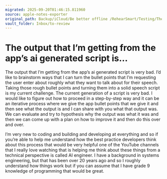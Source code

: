 ```yaml
---
migrated: 2025-09-20T01:46:15.811960
source: apple-notes-exporter
original_path: Backup/iCloud/Be better offline /RehearSmart/Testing/The output that I’m getting from the app’s ai generated script is….md
vault_folder: Inbox/to-review
---
```

# The output that I’m getting from the app’s ai generated script is…

The output that I’m getting from the app’s ai generated script is very bad. I’d like to brainstorm ways that I can turn the bullet points that I’m requesting the user enter about roughly what they want to talk about for their speech. Taking those rough bullet points and turning them into a solid speech script is my current challenge. The current generation of a script is very bad. I would like to figure out how to proceed in a step-by-step way and it can be an iterative process where we give the app bullet points that we give it and then see what the output is and I can share with you what that output was. We can evaluate and try to hypothesis why the output was what it was and then we can come up with a plan on how to improve it and then do this over and over.

I’m very new to coding and building and developing at everything and so if you’re able to help me understand how the best practice developers think about this process that would be very helpful one of the YouTube channels that I really love watching that is helping me think about these things from a technical perspective is called AI engineer. I have a background in systems engineering, but that has been over 20 years ago and so I roughly understand how things work but if you can assume that I have grade 9 knowledge of programming that would be great.
